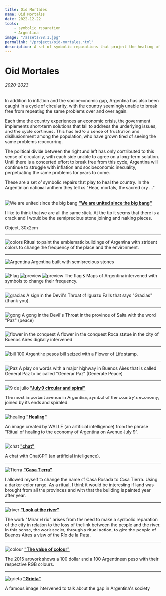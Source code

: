 ```yaml
---
title: Oid Mortales
name: Oid Mortales
date: 2022-12-22
tools:
    - symbolic reparation
    - Argentina
image: "/assets/98.1.jpg"
permalink: "/projects/oid-mortales.html"
description: A set of symbolic reparations that project the healing of Argentina.
---
```


# Oid Mortales

###### 2020-2023

In addition to inflation and the socioeconomic gap, Argentina has also been caught in a cycle of circularity, with the country seemingly unable to break free from repeating the same problems over and over again.

Each time the country experiences an economic crisis, the government implements short-term solutions that fail to address the underlying issues, and the cycle continues. This has led to a sense of frustration and disillusionment among the population, who have grown tired of seeing the same problems reoccurring.

The political divide between the right and left has only contributed to this sense of circularity, with each side unable to agree on a long-term solution. Until there is a concerted effort to break free from this cycle, Argentina will continue to struggle with inflation and socioeconomic inequality, perpetuating the same problems for years to come.

These are a set of symbolic repairs that play to heal the country. In the Argentinian national anthem they tell us "Hear, mortals, the sacred cry ..."
<br><br><br>
![We are united since the big bang](/assets/100.4.jpg)
**<ins>"We are united since the big bang"</ins>**

I like to think that we are all the same stick. At the tip it seems that there is a crack and I would be the semiprecious stone joining and making pieces.

Object, 30x2cm

---

![colors](/assets/98.2.png)
Ritual to paint the emblematic buildings of Argentina with strident colors to change the frequency of the place and the environment.

---

![Argentina](/assets/98.3.jpg)
Argentina built with semiprecious stones

---

![Flag](/assets/98.1.jpg)
![preview](/assets/98.4.jpg)
![preview](/assets/98.5.jpg)
The flag & Maps of Argentina intervened with symbols to change their frequency.

---

![gracias](/assets/98.6.jpg)
A sign in the Devil's Throat of Iguazu Falls that says "Gracias" (thank you).

---

![gong](/assets/98.7.jpg)
A gong in the Devil's Throat in the province of Salta with the word "Paz" (peace)

---

![flower in the conquest](/assets/99.1.jpg)
A flower in the conquest
Roca statue in the city of Buenos Aires digitally intervened

---

![bill](/assets/99.2.jpg)
100 Argentine pesos bill seized with a Flower of Life stamp.

---

![Paz](/assets/99.3.jpg)
A play on words with a major highway in Buenos Aires that is called General Paz to be called "Generar Paz" (Generate Peace)

---

![9 de julio](/assets/98.8.jpg)
**<ins>"July 9 circular and spiral"</ins>**

The most important avenue in Argentina, symbol of the country's economy, joined by its ends and spiraled.

---

![healing](/assets/98.9.png)
**<ins>"Healing"</ins>**

An image created by WALLE (an artificial intelligence) from the phrase "Ritual of healing to the economy of Argentina on Avenue July 9".

---

![chat](/assets/98.10.png)
**<ins>"chat"</ins>**

A chat with ChatGPT (an artificial intelligence).

---

![Tierra](/assets/99.11.jpg)
**<ins>"Casa Tierra"</ins>**

I allowed myself to change the name of Casa Rosada to Casa Tierra. Using a darker color range.
As a ritual, I think it would be interesting if land was brought from all the provinces and with that the building is painted year after year.

---

![river](/assets/99.12.jpg)
**<ins>"Look at the river"</ins>**

The work "Mirar el río" arises from the need to make a symbolic reparation of the city in relation to the loss of the link between the people and the river. In this sense, the work seeks, through a ritual action, to give the people of Buenos Aires a view of the Río de la Plata.

---

![colour](/assets/99.13.jpg)
**<ins>"The value of colour"</ins>**

The 2015 artwork shows a 100 dollar and a 100 Argentinean peso with their respective RGB colours.

---

![grieta](/assets/98.14.jpg)
**<ins>"Grieta"</ins>**

A famous image intervened to talk about the gap in Argentina's society
